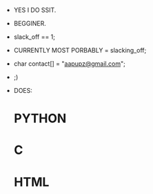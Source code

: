 * YES I DO SSIT.
* BEGGINER.
* slack_off == 1;
* CURRENTLY MOST PORBABLY = slacking_off;
* char contact[] = "aapupz@gmail.com";
* ;)

* DOES:
  # PYTHON
  # C
  # HTML
